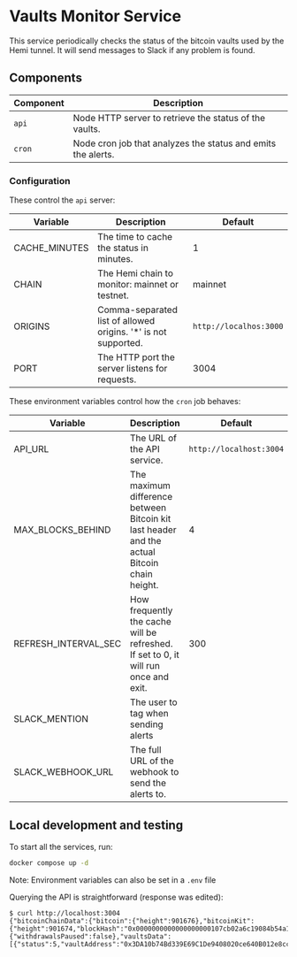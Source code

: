 # Vaults Monitor Service

This service periodically checks the status of the bitcoin vaults used by the Hemi tunnel. It will send messages to Slack if any problem is found.

## Components

| Component | Description                                                  |
| --------- | ------------------------------------------------------------ |
| `api`     | Node HTTP server to retrieve the status of the vaults.       |
| `cron`    | Node cron job that analyzes the status and emits the alerts. |

### Configuration

These control the `api` server:

| Variable      | Description                                                     | Default                |
| ------------- | --------------------------------------------------------------- | ---------------------- |
| CACHE_MINUTES | The time to cache the status in minutes.                        | 1                      |
| CHAIN         | The Hemi chain to monitor: mainnet or testnet.                  | mainnet                |
| ORIGINS       | Comma-separated list of allowed origins. '\*' is not supported. | `http://localhos:3000` |
| PORT          | The HTTP port the server listens for requests.                  | 3004                   |

These environment variables control how the `cron` job behaves:

| Variable             | Description                                                                                 | Default                 |
| -------------------- | ------------------------------------------------------------------------------------------- | ----------------------- |
| API_URL              | The URL of the API service.                                                                 | `http://localhost:3004` |
| MAX_BLOCKS_BEHIND    | The maximum difference between Bitcoin kit last header and the actual Bitcoin chain height. | 4                       |
| REFRESH_INTERVAL_SEC | How frequently the cache will be refreshed. If set to 0, it will run once and exit.         | 300                     |
| SLACK_MENTION        | The user to tag when sending alerts                                                         |                         |
| SLACK_WEBHOOK_URL    | The full URL of the webhook to send the alerts to.                                          |                         |

## Local development and testing

To start all the services, run:

```sh
docker compose up -d
```

Note: Environment variables can also be set in a `.env` file

Querying the API is straightforward (response was edited):

```console
$ curl http://localhost:3004
{"bitcoinChainData":{"bitcoin":{"height":901676},"bitcoinKit":{"height":901674,"blockHash":"0x0000000000000000000107cb02a6c19084b54a1d0e8504d3a96d8fdd10d2f62b","version":536944640,"previousBlockHash":"0x00000000000000000000a30d9d5025c11b17b2c44b176de0e284c84f59dacebb","merkleRoot":"0x05c2f62905f83beeb75131a245c1851705814d09165fdac50b74e0e4814607b2","timestamp":1750196887,"bits":386021892,"nonce":1816880925}},"tunnelManagerData":{"withdrawalsPaused":false},"vaultsData":[{"status":5,"vaultAddress":"0x3DA10b74Bd339E69C1De9408020ce640B012e8cc","balanceSats":0,"bitcoinCustodyAddress":"18AVmm853HVhibPHMc3JRLXMynzKAbj6Po","pendingWithdrawalAmountSat":0,"pendingWithdrawalCount":0},...]}
```
